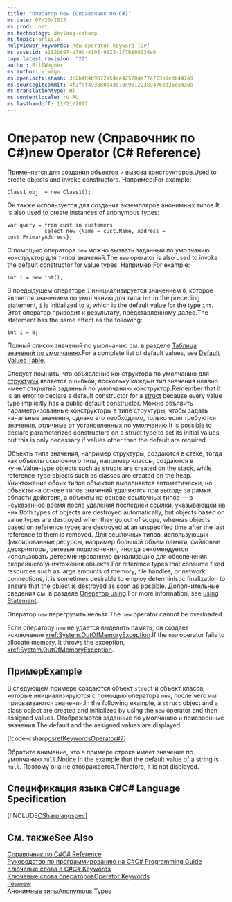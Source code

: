 ```yaml
---
title: "Оператор new (Справочник по C#)"
ms.date: 07/20/2015
ms.prod: .net
ms.technology: devlang-csharp
ms.topic: article
helpviewer_keywords: new operator keyword [C#]
ms.assetid: a212b697-a79b-4105-9923-1f7b108036e8
caps.latest.revision: "22"
author: BillWagner
ms.author: wiwagn
ms.openlocfilehash: 3c2b484b9872a54ce42520de77a723b9edb441a9
ms.sourcegitcommit: 4f3fef493080a43e70e951223894768d36ce430a
ms.translationtype: HT
ms.contentlocale: ru-RU
ms.lasthandoff: 11/21/2017
---
```

# <a name="new-operator-c-reference"></a><span data-ttu-id="a3503-102">Оператор new (Справочник по C#)</span><span class="sxs-lookup"><span data-stu-id="a3503-102">new Operator (C# Reference)</span></span>
<span data-ttu-id="a3503-103">Применяется для создания объектов и вызова конструкторов.</span><span class="sxs-lookup"><span data-stu-id="a3503-103">Used to create objects and invoke constructors.</span></span> <span data-ttu-id="a3503-104">Например:</span><span class="sxs-lookup"><span data-stu-id="a3503-104">For example:</span></span>  
  
```  
Class1 obj  = new Class1();  
```  
  
 <span data-ttu-id="a3503-105">Он также используется для создания экземпляров анонимных типов.</span><span class="sxs-lookup"><span data-stu-id="a3503-105">It is also used to create instances of anonymous types:</span></span>  
  
```  
var query = from cust in customers  
            select new {Name = cust.Name, Address = cust.PrimaryAddress};  
```  
  
 <span data-ttu-id="a3503-106">С помощью оператора `new` можно вызвать заданный по умолчанию конструктор для типов значений.</span><span class="sxs-lookup"><span data-stu-id="a3503-106">The `new` operator is also used to invoke the default constructor for value types.</span></span> <span data-ttu-id="a3503-107">Например:</span><span class="sxs-lookup"><span data-stu-id="a3503-107">For example:</span></span>  
  
```  
int i = new int();  
```  
  
 <span data-ttu-id="a3503-108">В предыдущем операторе `i` инициализируется значением `0`, которое является значением по умолчанию для типа `int`.</span><span class="sxs-lookup"><span data-stu-id="a3503-108">In the preceding statement, `i` is initialized to `0`, which is the default value for the type `int`.</span></span> <span data-ttu-id="a3503-109">Этот оператор приводит к результату, представленному далее.</span><span class="sxs-lookup"><span data-stu-id="a3503-109">The statement has the same effect as the following:</span></span>  
  
```  
int i = 0;  
```  
  
 <span data-ttu-id="a3503-110">Полный список значений по умолчанию см. в разделе [Таблица значений по умолчанию](../../../csharp/language-reference/keywords/default-values-table.md).</span><span class="sxs-lookup"><span data-stu-id="a3503-110">For a complete list of default values, see [Default Values Table](../../../csharp/language-reference/keywords/default-values-table.md).</span></span>  
  
 <span data-ttu-id="a3503-111">Следует помнить, что объявление конструктора по умолчанию для [структуры](../../../csharp/language-reference/keywords/struct.md) является ошибкой, поскольку каждый тип значения неявно имеет открытый заданный по умолчанию конструктор.</span><span class="sxs-lookup"><span data-stu-id="a3503-111">Remember that it is an error to declare a default constructor for a [struct](../../../csharp/language-reference/keywords/struct.md) because every value type implicitly has a public default constructor.</span></span> <span data-ttu-id="a3503-112">Можно объявить параметризованные конструкторы в типе структуры, чтобы задать начальные значения, однако это необходимо, только если требуются значения, отличные от установленных по умолчанию.</span><span class="sxs-lookup"><span data-stu-id="a3503-112">It is possible to declare parameterized constructors on a struct type to set its initial values, but this is only necessary if values other than the default are required.</span></span>  
  
 <span data-ttu-id="a3503-113">Объекты типа значения, например структуры, создаются в стеке, тогда как объекты ссылочного типа, например классы, создаются в куче.</span><span class="sxs-lookup"><span data-stu-id="a3503-113">Value-type objects such as structs are created on the stack, while reference-type objects such as classes are created on the heap.</span></span> <span data-ttu-id="a3503-114">Уничтожение обоих типов объектов выполняется автоматически, но объекты на основе типов значений удаляются при выходе за рамки области действия, а объекты на основе ссылочных типов — в неуказанное время после удаления последней ссылки, указывающей на них.</span><span class="sxs-lookup"><span data-stu-id="a3503-114">Both types of objects are destroyed automatically, but objects based on value types are destroyed when they go out of scope, whereas objects based on reference types are destroyed at an unspecified time after the last reference to them is removed.</span></span> <span data-ttu-id="a3503-115">Для ссылочных типов, использующих фиксированные ресурсы, например большой объем памяти, файловые дескрипторы, сетевые подключения, иногда рекомендуется использовать детерминированную финализацию для обеспечения скорейшего уничтожения объекта.</span><span class="sxs-lookup"><span data-stu-id="a3503-115">For reference types that consume fixed resources such as large amounts of memory, file handles, or network connections, it is sometimes desirable to employ deterministic finalization to ensure that the object is destroyed as soon as possible.</span></span> <span data-ttu-id="a3503-116">Дополнительные сведения см. в разделе [Оператор using](../../../csharp/language-reference/keywords/using-statement.md).</span><span class="sxs-lookup"><span data-stu-id="a3503-116">For more information, see [using Statement](../../../csharp/language-reference/keywords/using-statement.md).</span></span>  
  
 <span data-ttu-id="a3503-117">Оператор `new` перегрузить нельзя.</span><span class="sxs-lookup"><span data-stu-id="a3503-117">The `new` operator cannot be overloaded.</span></span>  
  
 <span data-ttu-id="a3503-118">Если оператору `new` не удается выделить память, он создает исключение <xref:System.OutOfMemoryException>.</span><span class="sxs-lookup"><span data-stu-id="a3503-118">If the `new` operator fails to allocate memory, it throws the exception, <xref:System.OutOfMemoryException>.</span></span>  
  
## <a name="example"></a><span data-ttu-id="a3503-119">Пример</span><span class="sxs-lookup"><span data-stu-id="a3503-119">Example</span></span>  
 <span data-ttu-id="a3503-120">В следующем примере создаются объект `struct` и объект класса, которые инициализируются с помощью оператора `new`, после чего им присваиваются значения.</span><span class="sxs-lookup"><span data-stu-id="a3503-120">In the following example, a `struct` object and a class object are created and initialized by using the `new` operator and then assigned values.</span></span> <span data-ttu-id="a3503-121">Отображаются заданные по умолчанию и присвоенные значения.</span><span class="sxs-lookup"><span data-stu-id="a3503-121">The default and the assigned values are displayed.</span></span>  
  
 [!code-csharp[csrefKeywordsOperator#7](../../../csharp/language-reference/keywords/codesnippet/CSharp/new-operator_1.cs)]  
  
 <span data-ttu-id="a3503-122">Обратите внимание, что в примере строка имеет значение по умолчанию `null`.</span><span class="sxs-lookup"><span data-stu-id="a3503-122">Notice in the example that the default value of a string is `null`.</span></span> <span data-ttu-id="a3503-123">Поэтому она не отображается.</span><span class="sxs-lookup"><span data-stu-id="a3503-123">Therefore, it is not displayed.</span></span>  
  
## <a name="c-language-specification"></a><span data-ttu-id="a3503-124">Спецификация языка C#</span><span class="sxs-lookup"><span data-stu-id="a3503-124">C# Language Specification</span></span>  
 [!INCLUDE[CSharplangspec](~/includes/csharplangspec-md.md)]  
  
## <a name="see-also"></a><span data-ttu-id="a3503-125">См. также</span><span class="sxs-lookup"><span data-stu-id="a3503-125">See Also</span></span>  
 [<span data-ttu-id="a3503-126">Справочник по C#</span><span class="sxs-lookup"><span data-stu-id="a3503-126">C# Reference</span></span>](../../../csharp/language-reference/index.md)  
 [<span data-ttu-id="a3503-127">Руководство по программированию на C#</span><span class="sxs-lookup"><span data-stu-id="a3503-127">C# Programming Guide</span></span>](../../../csharp/programming-guide/index.md)  
 [<span data-ttu-id="a3503-128">Ключевые слова в C#</span><span class="sxs-lookup"><span data-stu-id="a3503-128">C# Keywords</span></span>](../../../csharp/language-reference/keywords/index.md)  
 [<span data-ttu-id="a3503-129">Ключевые слова операторов</span><span class="sxs-lookup"><span data-stu-id="a3503-129">Operator Keywords</span></span>](../../../csharp/language-reference/keywords/operator-keywords.md)  
 [<span data-ttu-id="a3503-130">new</span><span class="sxs-lookup"><span data-stu-id="a3503-130">new</span></span>](../../../csharp/language-reference/keywords/new.md)  
 [<span data-ttu-id="a3503-131">Анонимные типы</span><span class="sxs-lookup"><span data-stu-id="a3503-131">Anonymous Types</span></span>](../../../csharp/programming-guide/classes-and-structs/anonymous-types.md)
